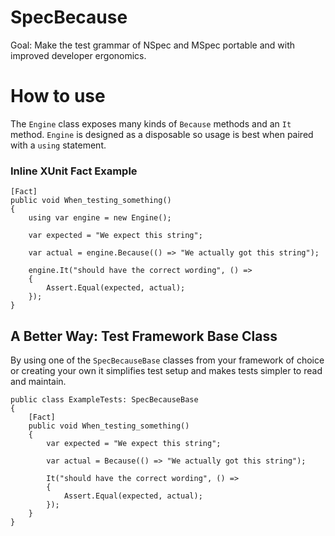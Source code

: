 # SpecBecause
Goal: Make the test grammar of NSpec and MSpec portable and with improved developer ergonomics.

# How to use
The `Engine` class exposes many kinds of `Because` methods and an `It` method. `Engine` is designed as a disposable so usage is best when paired with a `using` statement.

### Inline XUnit Fact Example
```
[Fact]
public void When_testing_something()
{
    using var engine = new Engine();

    var expected = "We expect this string";

    var actual = engine.Because(() => "We actually got this string");

    engine.It("should have the correct wording", () =>
    {
        Assert.Equal(expected, actual);
    });
}
```

## A Better Way: Test Framework Base Class
By using one of the `SpecBecauseBase` classes from your framework of choice or creating your own it simplifies test setup and makes tests simpler to read and maintain.

```
public class ExampleTests: SpecBecauseBase
{
    [Fact]
    public void When_testing_something()
    {
        var expected = "We expect this string";

        var actual = Because(() => "We actually got this string");

        It("should have the correct wording", () =>
        {
            Assert.Equal(expected, actual);
        });
    }
}
```
